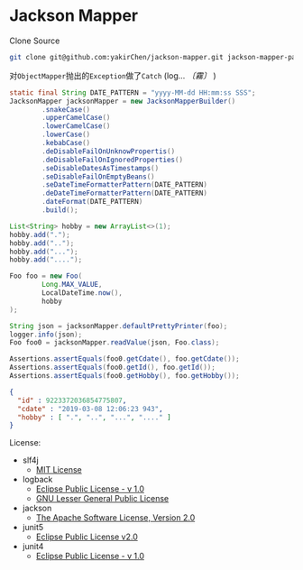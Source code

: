 # Jackson Mapper


Clone Source
```bash
git clone git@github.com:yakirChen/jackson-mapper.git jackson-mapper-parent
```


对`ObjectMapper`抛出的`Exception`做了`Catch` (log... _〔霧〕_ )

```java
static final String DATE_PATTERN = "yyyy-MM-dd HH:mm:ss SSS";
JacksonMapper jacksonMapper = new JacksonMapperBuilder()
        .snakeCase()
        .upperCamelCase()
        .lowerCamelCase()
        .lowerCase()
        .kebabCase()
        .deDisableFailOnUnknowPropertis()
        .deDisableFailOnIgnoredProperties()
        .seDisableDatesAsTimestamps()
        .seDisableFailOnEmptyBeans()
        .seDateTimeFormatterPattern(DATE_PATTERN)
        .deDateTimeFormatterPattern(DATE_PATTERN)
        .dateFormat(DATE_PATTERN)
        .build();

List<String> hobby = new ArrayList<>(1);
hobby.add(".");
hobby.add("..");
hobby.add("...");
hobby.add("....");

Foo foo = new Foo(
        Long.MAX_VALUE,
        LocalDateTime.now(),
        hobby
);

String json = jacksonMapper.defaultPrettyPrinter(foo);
logger.info(json);
Foo foo0 = jacksonMapper.readValue(json, Foo.class);

Assertions.assertEquals(foo0.getCdate(), foo.getCdate());
Assertions.assertEquals(foo0.getId(), foo.getId());
Assertions.assertEquals(foo0.getHobby(), foo.getHobby());
```

```json
{
  "id" : 9223372036854775807,
  "cdate" : "2019-03-08 12:06:23 943",
  "hobby" : [ ".", "..", "...", "...." ]
}
```

License:
- slf4j     
  + [MIT License](http://www.opensource.org/licenses/mit-license.php)
- logback   
  + [Eclipse Public License - v 1.0](http://www.eclipse.org/legal/epl-v10.html)
  + [GNU Lesser General Public License](http://www.gnu.org/licenses/old-licenses/lgpl-2.1.html)
- jackson
  + [The Apache Software License, Version 2.0](http://www.apache.org/licenses/LICENSE-2.0.txt)
- junit5
  + [Eclipse Public License v2.0](http://www.eclipse.org/legal/epl-v20.html)
- junit4
  + [Eclipse Public License - v 1.0](http://www.eclipse.org/legal/epl-v10.html)
